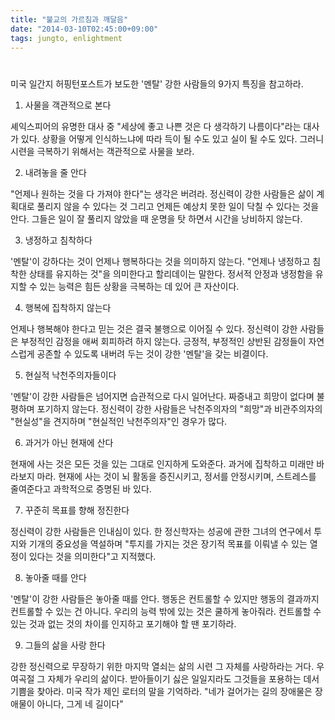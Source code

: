 ```yaml
---
title: "불교의 가르침과 깨달음"
date: "2014-03-10T02:45:00+09:00"
tags: jungto, enlightment
---
```


#

미국 일간지 허핑턴포스트가 보도한 '멘탈' 강한 사람들의 9가지 특징을 참고하라.

1. 사물을 객관적으로 본다

 셰익스피어의 유명한 대사 중 "세상에 좋고 나쁜 것은 다 생각하기 나름이다"라는 대사가 있다. 상황을 어떻게 인식하느냐에 따라 득이 될 수도 있고 실이 될 수도 있다. 그러니 시련을 극복하기 위해서는 객관적으로 사물을 보라.

2. 내려놓을 줄 안다

 "언제나 원하는 것을 다 가져야 한다"는 생각은 버려라. 정신력이 강한 사람들은 삶이 계획대로 풀리지 않을 수 있다는 것 그리고 언제든 예상치 못한 일이 닥칠 수 있다는 것을 안다. 그들은 일이 잘 풀리지 않았을 때 운명을 탓 하면서 시간을 낭비하지 않는다.

3. 냉정하고 침착하다

 '멘탈'이 강하다는 것이 언제나 행복하다는 것을 의미하지 않는다. "언제나 냉정하고 침착한 상태를 유지하는 것"을 의미한다고 할리데이는 말한다. 정서적 안정과 냉정함을 유지할 수 있는 능력은 힘든 상황을 극복하는 데 있어 큰 자산이다.

4. 행복에 집착하지 않는다

 언제나 행복해야 한다고 믿는 것은 결국 불행으로 이어질 수 있다. 정신력이 강한 사람들은 부정적인 감정을 애써 회피하려 하지 않는다. 긍정적, 부정적인 상반된 감정들이 자연스럽게 공존할 수 있도록 내버려 두는 것이 강한 '멘탈'을 갖는 비결이다.

5. 현실적 낙천주의자들이다

 '멘탈'이 강한 사람들은 넘어지면 습관적으로 다시 일어난다. 짜증내고 희망이 없다며 불평하며 포기하지 않는다. 정신력이 강한 사람들은 낙천주의자의 "희망"과 비관주의자의 "현실성"을 견지하며 "현실적인 낙천주의자"인 경우가 많다.

6. 과거가 아닌 현재에 산다

 현재에 사는 것은 모든 것을 있는 그대로 인지하게 도와준다. 과거에 집착하고 미래만 바라보지 마라. 현재에 사는 것이 뇌 활동을 증진시키고, 정서를 안정시키며, 스트레스를 줄여준다고 과학적으로 증명된 바 있다.

7. 꾸준히 목표를 향해 정진한다

 정신력이 강한 사람들은 인내심이 있다. 한 정신학자는 성공에 관한 그녀의 연구에서 투지와 기개의 중요성을 역설하며 "투지를 가지는 것은 장기적 목표를 이뤄낼 수 있는 열정이 있다는 것을 의미한다"고 지적했다.

8. 놓아줄 때를 안다

 '멘탈'이 강한 사람들은 놓아줄 때를 안다. 행동은 컨트롤할 수 있지만 행동의 결과까지 컨트롤할 수 있는 건 아니다. 우리의 능력 밖에 있는 것은 쿨하게 놓아줘라. 컨트롤할 수 있는 것과 없는 것의 차이를 인지하고 포기해야 할 땐 포기하라.

9. 그들의 삶을 사랑 한다

 강한 정신력으로 무장하기 위한 마지막 열쇠는 삶의 시련 그 자체를 사랑하라는 거다. 우여곡절 그 자체가 우리의 삶이다. 받아들이기 싫은 일일지라도 그것들을 포용하는 데서 기쁨을 찾아라. 미국 작가 제인 로터의 말을 기억하라. "네가 걸어가는 길의 장애물은 장애물이 아니다, 그게 네 길이다"
